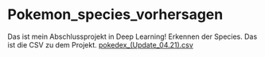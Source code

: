 # Pokemon_species_vorhersagen

Das ist mein Abschlussprojekt in Deep Learning!
Erkennen der Species.
Das ist die CSV zu dem Projekt.
[pokedex_(Update_04.21).csv](https://github.com/Oznecniv1/Pokemon_species_vorhersagen/files/9797871/pokedex_.Update_04.21.csv)
